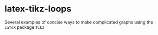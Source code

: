 # latex-tikz-loops
Several examples of concise ways to make complicated graphs using the `LaTeX` package `TikZ`
